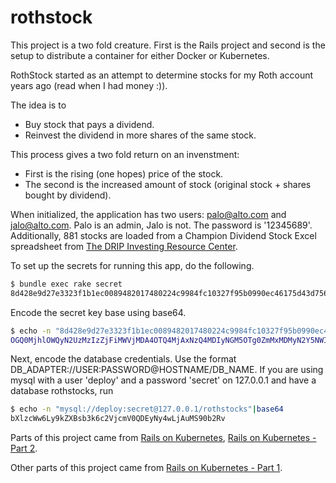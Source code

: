 # rothstock
This project is a two fold creature.  First is the Rails project and second is the setup to distribute a container for either Docker or Kubernetes.

RothStock started as an attempt to determine stocks for my Roth account years ago (read when I had money :)).

The idea is to 
* Buy stock that pays a dividend.
* Reinvest the dividend in more shares of the same stock.

This process gives a two fold return on an invenstment:
* First is the rising (one hopes) price of the stock.
* The second is the increased amount of stock (original stock + shares bought by dividend).

When initialized, the application has two users: palo@alto.com and jalo@alto.com.  Palo is an admin, Jalo is not.  The password is '12345689'.
Additionally, 881 stocks are loaded from a Champion Dividend Stock Excel spreadsheet from [The DRIP Investing Resource Center](http://www.dripinvesting.org/Tools/Tools.asp).

To set up the secrets for running this app, do the following.

```sh
$ bundle exec rake secret
8d428e9d27e3323f1b1ec0089482017480224c9984fc10327f95b0990ec46175d43d756fd644c3bca3703a337a94ced69c868ab0470ac201cd1b6a80c3f89e4a
```

Encode the secret key base using base64.

```sh
$ echo -n "8d428e9d27e3323f1b1ec0089482017480224c9984fc10327f95b0990ec46175d43d756fd644c3bca3703a337a94ced69c868ab0470ac201cd1b6a80c3f89e4a" | base64
OGQ0MjhlOWQyN2UzMzIzZjFiMWVjMDA4OTQ4MjAxNzQ4MDIyNGM5OTg0ZmMxMDMyN2Y5NWIwOTkwZWM0NjE3NWQ0M2Q3NTZmZDY0NGMzYmNhMzcwM2EzMzdhOTRjZWQ2OWM4NjhhYjA0NzBhYzIwMWNkMWI2YTgwYzNmODllNGE=
```

Next, encode the database credentials. Use the format DB_ADAPTER://USER:PASSWORD@HOSTNAME/DB_NAME. If you are using mysql with a user 'deploy' and a password 'secret' on 127.0.0.1 and have a database rothstocks, run

```sh
$ echo -n "mysql://deploy:secret@127.0.0.1/rothstocks"|base64
bXlzcWw6Ly9kZXBsb3k6c2VjcmV0QDEyNy4wLjAuMS90b2Rv
```

Parts of this project came from [Rails on Kubernetes](https://github.com/tzumby/rails-on-kubernetes.git), [Rails on Kubernetes - Part 2](https://blog.cosmocloud.co/rails-on-kubernetes-part-2/).

Other parts of this project came from [Rails on Kubernetes - Part 1](https://blog.cosmocloud.co/rails-on-kubernetes-part-1/).
